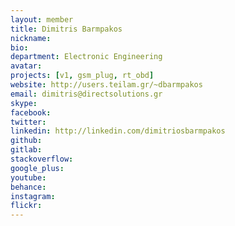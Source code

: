 ```yaml
---
layout: member
title: Dimitris Barmpakos
nickname:
bio:
department: Electronic Engineering
avatar:
projects: [v1, gsm_plug, rt_obd]
website: http://users.teilam.gr/~dbarmpakos
email: dimitris@directsolutions.gr
skype:
facebook:
twitter:
linkedin: http://linkedin.com/dimitriosbarmpakos
github: 
gitlab:
stackoverflow:
google_plus:
youtube:
behance:
instagram:
flickr:
---
```

